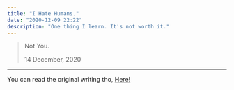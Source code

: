 ```yaml
---
title: "I Hate Humans."
date: "2020-12-09 22:22"
description: "One thing I learn. It's not worth it."
---
```


>
> Not You.
>
> 14 December, 2020


---

You can read the original writing tho, [Here!](https://github.com/rizalfakhri/rizalfakhri.id/blob/master/content/originals/i-hate-human.md)

